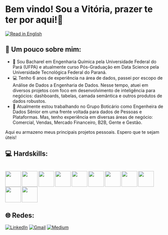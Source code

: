 # Bem vindo! Sou a Vitória, prazer te ter por aqui!👋

[![Read in English](https://img.shields.io/badge/Read%20in-English-blue)](READme_en.md)


## 💬 Um pouco sobre mim:

- 👷 Sou Bacharel em Engenharia Química pela Universidade Federal do Pará (UFPA) e atualmente curso Pós-Graduação em Data Science pela Universidade Tecnológica Federal do Paraná.
- 💻 Tenho 6 anos de experiência na área de dados, passei por escopo de Análise de Dados a Engenharia de Dados. Nesse tempo, atuei em diversos projetos com foco em desenvolvimento de inteligência para negócios: dashboards, tabelas, camada semântica e outros produtos de dados robustos. 
- 🔭 Atualmente estou trabalhando no Grupo Boticário como Engenheira de Dados Sênior em uma frente voltada para dados de Pessoas e Plataformas. Mas, tenho experiência em diversas áreas de negócio: Comercial, Vendas, Mercado Financeiro, B2B, Gente e Gestão.

Aqui eu armazeno meus principais projetos pessoais. Espero que te sejam úteis!

## 💻 Hardskills: 

<div style="display: inline_block"><br>

<div align = "left">
<img src="https://github.com/vitcuellar/VitCuellar/assets/146594135/9b198e07-2ddc-418c-85b3-9bf1bf68493e" width="50px" /
<div align = "left">
<img src="https://github.com/vitcuellar/VitCuellar/assets/146594135/156c04c3-b9bb-4fe6-a1d5-eb7d18ee54a0" width="50px" /
<div align = "left">
<img src="https://github.com/vitcuellar/VitCuellar/assets/146594135/c82b784a-7469-462b-887b-96ba14022015" width="50px" /
<div align = "left">
<img src="https://github.com/vitcuellar/VitCuellar/assets/146594135/27d53371-29e4-4ce0-b651-bb2485ca61cc" width="50px" /
<div align = "left">
<img src="https://github.com/vitcuellar/VitCuellar/assets/146594135/1d3af1f1-def7-47c8-8b16-c0917e34ff6b" width="50px" /
<div align = "left">
<img src="https://cdn.jsdelivr.net/gh/devicons/devicon/icons/mysql/mysql-original-wordmark.svg" width="50px" /
<div align = "left">
<img src="https://www.vectorlogo.zone/logos/google_cloud/google_cloud-ar21.svg" width="50px"/
<div align = "left">
<img src="https://icon.icepanel.io/Technology/svg/Apache-Airflow.svg" width="50px"/ 
<div align = "left">
<img src="https://www.svgrepo.com/show/489281/api.svg" width="50px"/
<div align = "left">
<img src="https://www.svgrepo.com/show/512317/github-142.svg" width="50px"/
<div align = "left">
<img src="https://www.svgrepo.com/show/452129/vs-code.svg" width="50px"/ >

## 🌐 Redes: 

[![LinkedIn](https://custom-icon-badges.demolab.com/badge/LinkedIn-0A66C2?logo=linkedin-white&logoColor=fff)](https://www.linkedin.com/in/vitoria-cuellar/)
[![Gmail](https://img.shields.io/badge/Gmail-D14836?logo=gmail&logoColor=white)](mailto:vialmeidacuellar@gmail.com)
[![Medium](https://img.shields.io/badge/Medium-%23000000.svg?logo=medium&logoColor=white)](https://medium.com/@vialmeidacuellar)


